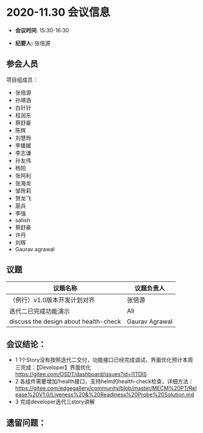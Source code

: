 # 2020-11.30 会议信息  

-  **会议时间**: 15:30-16:30

-  **纪要人:** 张倍源

## 参会人员
项目组成员：
- 张倍源
- 孙靖涵
- 白针针
- 程润东
- 蔡舒豪
- 陈辉
- 刘慧玲
- 李媛媛
- 李志谦
- 孙友伟
- 杨阳
- 张阿利
- 张海龙
- 邹玲莉
- 贺龙飞
- 扈兵
- 李强
- satish
- 蔡舒豪
- 许丹
- 刘辉
- Gaurav agrawal


## 议题

议题名称 | 议题负责人
---- | ----
（例行）v1.0版本开发计划对齐 | 张倍源
 迭代二已完成功能演示  |  All
discuss the design about health-check | Gaurav Agrawal

## 会议结论：
- 1 1个Story没有按照迭代二交付，功能接口已经完成调试，界面优化预计本周三完成：【Developer】界面优化 https://gitee.com/OSDT/dashboard/issues?id=I1TDIS
- 2 各组件需要增加/health接口，支持helm的health-check检查，详细方法：https://gitee.com/edgegallery/community/blob/master/MECM%20PT/Release%20V1.0/Liveness%20&%20Readiness%20Probe%20Solution.md
- 3 完成developer迭代三story讲解

## 遗留问题：


